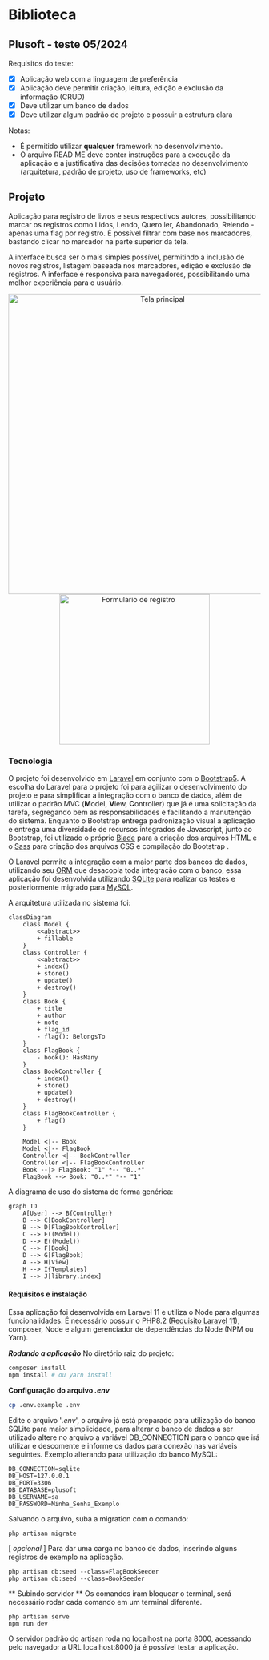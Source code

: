 # Biblioteca #
## Plusoft - teste 05/2024 ##

Requisitos do teste:
- [x] Aplicação web com a linguagem de preferência
- [x] Aplicação deve permitir criação, leitura, edição e exclusão da informação (CRUD)
- [x] Deve utilizar um banco de dados
- [x] Deve utilizar algum padrão de projeto e possuir a estrutura clara

Notas:
- É permitido utilizar **qualquer** framework no desenvolvimento.
- O arquivo READ ME deve conter instruções para a execução da aplicação e a justificativa das decisões tomadas no desenvolvimento  (arquitetura, padrão de projeto, uso de frameworks, etc)

## Projeto ##
Aplicação para registro de livros e seus respectivos autores, possibilitando marcar os registros como Lidos, Lendo, Quero ler, Abandonado, Relendo - apenas uma flag por registro. É possível filtrar com base nos marcadores, bastando clicar no marcador na parte superior da tela.

A interface busca ser o mais simples possível, permitindo a inclusão de novos registros, listagem baseada nos marcadores, edição e exclusão de registros. A inferface é responsiva para navegadores, possibilitando uma melhor experiência para o usuário.

<div align="center"> 
	<img src="https://github.com/YuriTimafejn/teste_plusoft1/assets/20606614/014b46ab-1d8a-4b23-bca0-abda34bfc530" width="600px" alt="Tela principal">
</div>

<div align="center"> 
	<img src="https://github.com/YuriTimafejn/teste_plusoft1/assets/20606614/c36618ce-019d-430b-b387-f923fd139311" width="300px" alt="Formulario de registro">
</div>

### Tecnologia ###
O projeto foi desenvolvido em [Laravel](https://laravel.com/ "Laravel") em conjunto com o [Bootstrap5](https://getbootstrap.com/ "Bootstrap5").
A escolha do Laravel para o projeto foi para agilizar o desenvolvimento do projeto e para simplificar a integração com o banco de dados, além de utilizar o padrão MVC (**M**odel, **V**iew, **C**ontroller) que já é uma solicitação da tarefa, segregando bem as responsabilidades e facilitando a manutenção do sistema. Enquanto o Bootstrap entrega padronização visual a aplicação e entrega uma diversidade de recursos integrados de Javascript, junto ao Bootstrap, foi utilizado o próprio [Blade](https://laravel.com/docs/11.x/blade#main-content "Blade") para a criação dos arquivos HTML e o [Sass](https://sass-lang.com/ "Sass") para criação dos arquivos CSS e compilação do Bootstrap .

O Laravel permite a integração com a maior parte dos bancos de dados, utilizando seu [ORM](https://laravel.com/docs/11.x/eloquent "ORM") que desacopla toda integração com o banco, essa aplicação foi desenvolvida utilizando [SQLite](https://www.sqlite.org/ "SQLite") para realizar os testes e posteriormente migrado para [MySQL](https://www.mysql.com/ "MySQL").

A arquitetura utilizada no sistema foi:
```mermaid
classDiagram
    class Model {
        <<abstract>>
        + fillable
    }
    class Controller {
        <<abstract>>
        + index()
        + store()
        + update()
        + destroy()
    }
    class Book {
        + title
        + author
        + note
        + flag_id
        - flag(): BelongsTo
    }
    class FlagBook {
        - book(): HasMany
    }
    class BookController {
        + index()
        + store()
        + update()
        + destroy()
    }
    class FlagBookController {
        + flag()
    }

    Model <|-- Book
    Model <|-- FlagBook
    Controller <|-- BookController
    Controller <|-- FlagBookController
    Book --|> FlagBook: "1" *-- "0..*"
    FlagBook --> Book: "0..*" *-- "1"
```
A diagrama de uso do sistema de forma genérica:
```mermaid
graph TD
    A[User] --> B{Controller}
    B --> C[BookController]
    B --> D[FlagBookController]
    C --> E((Model))
    D --> E((Model))
    C --> F[Book]
    D --> G[FlagBook]
    A --> H[View]
    H --> I{Templates}
    I --> J[library.index]
```
#### Requisitos e instalação ####
Essa aplicação foi desenvolvida em Laravel 11 e utiliza o Node para algumas funcionalidades.
É necessário possuir o PHP8.2 ([Requisito Laravel 11](https://laravel.com/docs/11.x/releases#support-policy "Requisito Laravel 11")), composer, Node e algum gerenciador de dependências do Node (NPM ou Yarn).

_**Rodando a aplicação**_
No diretório raiz do projeto:
```bash
composer install
npm install # ou yarn install 
```
**Configuração do arquivo _.env_**
```bash
cp .env.example .env
```
Edite o arquivo '_.env_', o arquivo já está preparado para utilização do banco SQLite para maior simplicidade, para alterar o banco de dados a ser utilizado altere no arquivo a variável DB_CONNECTION para o banco que irá utilizar e descomente e informe os dados para conexão nas variáveis seguintes.
Exemplo alterando para utilização do banco MySQL:
```vi
DB_CONNECTION=sqlite
DB_HOST=127.0.0.1
DB_PORT=3306
DB_DATABASE=plusoft
DB_USERNAME=sa
DB_PASSWORD=Minha_Senha_Exemplo
```
Salvando o arquivo, suba a migration com o comando:
```
php artisan migrate
```
[ *opcional* ] Para dar uma carga no banco de dados, inserindo alguns registros de exemplo na aplicação.
```
php artisan db:seed --class=FlagBookSeeder
php artisan db:seed --class=BookSeeder
```
** Subindo servidor **
Os comandos iram bloquear o terminal, será necessário rodar cada comando em um terminal diferente.
```
php artisan serve
npm run dev
```
O servidor padrão do artisan roda no localhost na porta 8000, acessando pelo navegador a URL localhost:8000 já é possível testar a aplicação.
